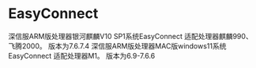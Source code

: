 # EasyConnect
深信服ARM版处理器银河麒麟V10 SP1系统EasyConnect 适配处理器麒麟990、飞腾2000。   版本为7.6.7.4
深信服ARM版处理器MAC版windows11系统EasyConnect 适配处理器M1。   版本为6.9-7.6.6

